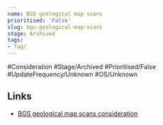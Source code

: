 ```yaml
---
name: BGS geological map scans
prioritised: 'False'
slug: bgs-geological-map-scans
stage: Archived
tags:
- Tag/
---
```


#Consideration #Stage/Archived #Prioritised/False #UpdateFrequency/Unknown #OS/Unknown



## Links

* [BGS geological map scans consideration](https://design.planning.data.gov.uk/planning-consideration/bgs-geological-map-scans)